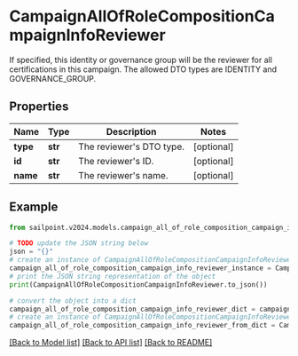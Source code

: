 # CampaignAllOfRoleCompositionCampaignInfoReviewer

If specified, this identity or governance group will be the reviewer for all certifications in this campaign. The allowed DTO types are IDENTITY and GOVERNANCE_GROUP.

## Properties

Name | Type | Description | Notes
------------ | ------------- | ------------- | -------------
**type** | **str** | The reviewer&#39;s DTO type. | [optional] 
**id** | **str** | The reviewer&#39;s ID. | [optional] 
**name** | **str** | The reviewer&#39;s name. | [optional] 

## Example

```python
from sailpoint.v2024.models.campaign_all_of_role_composition_campaign_info_reviewer import CampaignAllOfRoleCompositionCampaignInfoReviewer

# TODO update the JSON string below
json = "{}"
# create an instance of CampaignAllOfRoleCompositionCampaignInfoReviewer from a JSON string
campaign_all_of_role_composition_campaign_info_reviewer_instance = CampaignAllOfRoleCompositionCampaignInfoReviewer.from_json(json)
# print the JSON string representation of the object
print(CampaignAllOfRoleCompositionCampaignInfoReviewer.to_json())

# convert the object into a dict
campaign_all_of_role_composition_campaign_info_reviewer_dict = campaign_all_of_role_composition_campaign_info_reviewer_instance.to_dict()
# create an instance of CampaignAllOfRoleCompositionCampaignInfoReviewer from a dict
campaign_all_of_role_composition_campaign_info_reviewer_from_dict = CampaignAllOfRoleCompositionCampaignInfoReviewer.from_dict(campaign_all_of_role_composition_campaign_info_reviewer_dict)
```
[[Back to Model list]](../README.md#documentation-for-models) [[Back to API list]](../README.md#documentation-for-api-endpoints) [[Back to README]](../README.md)


